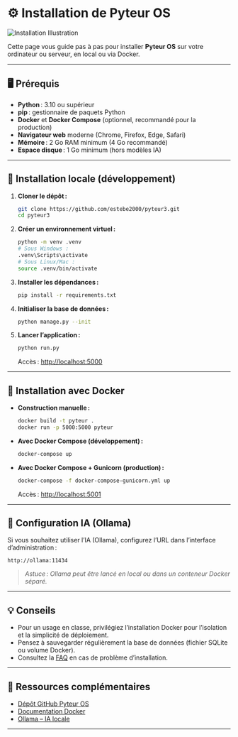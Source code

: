 # ⚙️ Installation de Pyteur OS

![Installation Illustration](https://images.unsplash.com/photo-1519389950473-47ba0277781c?auto=format&fit=crop&w=800&q=80)

Cette page vous guide pas à pas pour installer **Pyteur OS** sur votre ordinateur ou serveur, en local ou via Docker.

---

## 🖥️ Prérequis

- **Python** : 3.10 ou supérieur
- **pip** : gestionnaire de paquets Python
- **Docker** et **Docker Compose** (optionnel, recommandé pour la production)
- **Navigateur web** moderne (Chrome, Firefox, Edge, Safari)
- **Mémoire** : 2 Go RAM minimum (4 Go recommandé)
- **Espace disque** : 1 Go minimum (hors modèles IA)

---

## 🚀 Installation locale (développement)

1. **Cloner le dépôt :**
   ```bash
   git clone https://github.com/estebe2000/pyteur3.git
   cd pyteur3
   ```
2. **Créer un environnement virtuel :**
   ```bash
   python -m venv .venv
   # Sous Windows :
   .venv\Scripts\activate
   # Sous Linux/Mac :
   source .venv/bin/activate
   ```
3. **Installer les dépendances :**
   ```bash
   pip install -r requirements.txt
   ```
4. **Initialiser la base de données :**
   ```bash
   python manage.py --init
   ```
5. **Lancer l’application :**
   ```bash
   python run.py
   ```
   Accès : [http://localhost:5000](http://localhost:5000)

---

## 🐳 Installation avec Docker

- **Construction manuelle :**
  ```bash
  docker build -t pyteur .
  docker run -p 5000:5000 pyteur
  ```
- **Avec Docker Compose (développement) :**
  ```bash
  docker-compose up
  ```
- **Avec Docker Compose + Gunicorn (production) :**
  ```bash
  docker-compose -f docker-compose-gunicorn.yml up
  ```
  Accès : [http://localhost:5001](http://localhost:5001)

---

## 🤖 Configuration IA (Ollama)

Si vous souhaitez utiliser l’IA (Ollama), configurez l’URL dans l’interface d’administration :
```
http://ollama:11434
```
> *Astuce : Ollama peut être lancé en local ou dans un conteneur Docker séparé.*

---

## 💡 Conseils

- Pour un usage en classe, privilégiez l’installation Docker pour l’isolation et la simplicité de déploiement.
- Pensez à sauvegarder régulièrement la base de données (fichier SQLite ou volume Docker).
- Consultez la [FAQ](faq) en cas de problème d’installation.

---

## 🔗 Ressources complémentaires

- [Dépôt GitHub Pyteur OS](https://github.com/estebe2000/pyteur3)
- [Documentation Docker](https://docs.docker.com/)
- [Ollama – IA locale](https://ollama.com/)

---
